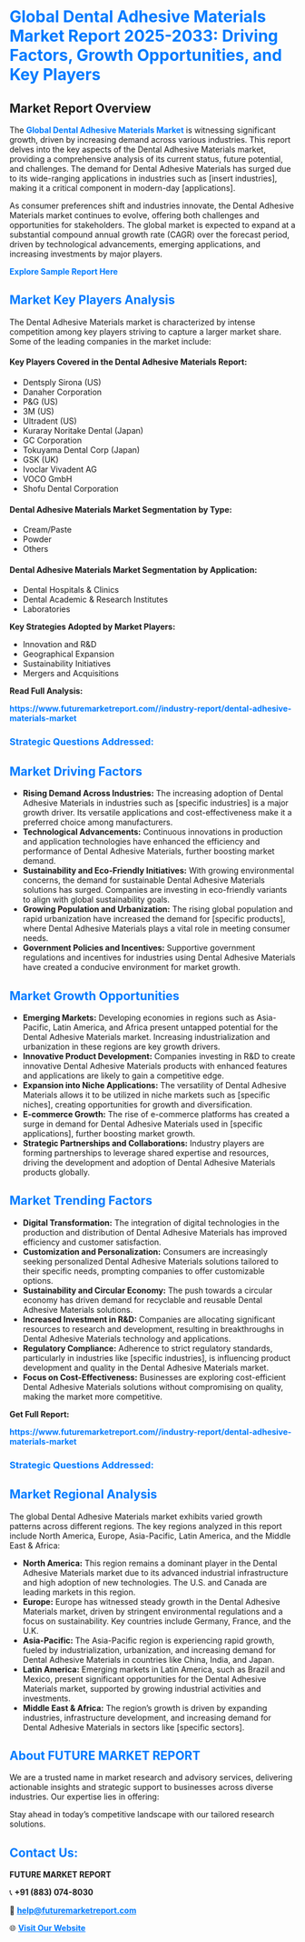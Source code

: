 <h1 style="color: #007BFF;">Global Dental Adhesive Materials Market Report 2025-2033: Driving Factors, Growth Opportunities, and Key Players</h1>

<section id="overview">
<h2>Market Report Overview</h2>
<p>The <a href="https://www.futuremarketreport.com//industry-report/dental-adhesive-materials-market" style="color: #007BFF; text-decoration: none;"><strong>Global Dental Adhesive Materials Market</strong></a> is witnessing significant growth, driven by increasing demand across various industries. This report delves into the key aspects of the Dental Adhesive Materials market, providing a comprehensive analysis of its current status, future potential, and challenges. The demand for Dental Adhesive Materials has surged due to its wide-ranging applications in industries such as [insert industries], making it a critical component in modern-day [applications].</p>
<p>As consumer preferences shift and industries innovate, the Dental Adhesive Materials market continues to evolve, offering both challenges and opportunities for stakeholders. The global market is expected to expand at a substantial compound annual growth rate (CAGR) over the forecast period, driven by technological advancements, emerging applications, and increasing investments by major players.</p>
</section>

<section id="overview">
<p><a href="https://www.futuremarketreport.com//request-sample/reportId=64726" style="color: #007BFF; text-decoration: none;"><strong>Explore Sample Report Here</strong></a></p>
</section>

<section id="key-players">
<h2 style="color: #007BFF;">Market Key Players Analysis</h2>
<p>The Dental Adhesive Materials market is characterized by intense competition among key players striving to capture a larger market share. Some of the leading companies in the market include:</p>
<h4>Key Players Covered in the Dental Adhesive Materials Report:</h4>
<ul><li>Dentsply Sirona (US)</li><li>Danaher Corporation</li><li>P&amp;G (US)</li><li>3M (US)</li><li>Ultradent (US)</li><li>Kuraray Noritake Dental (Japan)</li><li>GC Corporation</li><li>Tokuyama Dental Corp (Japan)</li><li>GSK (UK)</li><li>Ivoclar Vivadent AG</li><li>VOCO GmbH</li><li>Shofu Dental Corporation</li></ul>
<h4>Dental Adhesive Materials Market Segmentation by Type:</h4>
<ul><li>Cream/Paste</li><li>Powder</li><li>Others</li></ul>

<h4>Dental Adhesive Materials Market Segmentation by Application:</h4>
<ul><li>Dental Hospitals &amp; Clinics</li><li>Dental Academic &amp; Research Institutes</li><li>Laboratories</li></ul>
<p><strong>Key Strategies Adopted by Market Players:</strong></p>
<ul>
<li>Innovation and R&D</li>
<li>Geographical Expansion</li>
<li>Sustainability Initiatives</li>
<li>Mergers and Acquisitions</li>
</ul>
</section>

<section>
<p><strong>Read Full Analysis: </strong></p><a href="https://www.futuremarketreport.com//industry-report/dental-adhesive-materials-market" style="color: #007BFF; text-decoration: none;"><strong>https://www.futuremarketreport.com//industry-report/dental-adhesive-materials-market</strong></a>
<h3 style="color: #007BFF;">Strategic Questions Addressed:</h3>
</section>

<section id="driving-factors">
<h2 style="color: #007BFF;">Market Driving Factors</h2>
<ul>
<li><strong>Rising Demand Across Industries:</strong> The increasing adoption of Dental Adhesive Materials in industries such as [specific industries] is a major growth driver. Its versatile applications and cost-effectiveness make it a preferred choice among manufacturers.</li>
<li><strong>Technological Advancements:</strong> Continuous innovations in production and application technologies have enhanced the efficiency and performance of Dental Adhesive Materials, further boosting market demand.</li>
<li><strong>Sustainability and Eco-Friendly Initiatives:</strong> With growing environmental concerns, the demand for sustainable Dental Adhesive Materials solutions has surged. Companies are investing in eco-friendly variants to align with global sustainability goals.</li>
<li><strong>Growing Population and Urbanization:</strong> The rising global population and rapid urbanization have increased the demand for [specific products], where Dental Adhesive Materials plays a vital role in meeting consumer needs.</li>
<li><strong>Government Policies and Incentives:</strong> Supportive government regulations and incentives for industries using Dental Adhesive Materials have created a conducive environment for market growth.</li>
</ul>
</section>

<section id="growth-opportunities">
<h2 style="color: #007BFF;">Market Growth Opportunities</h2>
<ul>
<li><strong>Emerging Markets:</strong> Developing economies in regions such as Asia-Pacific, Latin America, and Africa present untapped potential for the Dental Adhesive Materials market. Increasing industrialization and urbanization in these regions are key growth drivers.</li>
<li><strong>Innovative Product Development:</strong> Companies investing in R&D to create innovative Dental Adhesive Materials products with enhanced features and applications are likely to gain a competitive edge.</li>
<li><strong>Expansion into Niche Applications:</strong> The versatility of Dental Adhesive Materials allows it to be utilized in niche markets such as [specific niches], creating opportunities for growth and diversification.</li>
<li><strong>E-commerce Growth:</strong> The rise of e-commerce platforms has created a surge in demand for Dental Adhesive Materials used in [specific applications], further boosting market growth.</li>
<li><strong>Strategic Partnerships and Collaborations:</strong> Industry players are forming partnerships to leverage shared expertise and resources, driving the development and adoption of Dental Adhesive Materials products globally.</li>
</ul>
</section>

<section id="trending-factors">
<h2 style="color: #007BFF;">Market Trending Factors</h2>
<ul>
<li><strong>Digital Transformation:</strong> The integration of digital technologies in the production and distribution of Dental Adhesive Materials has improved efficiency and customer satisfaction.</li>
<li><strong>Customization and Personalization:</strong> Consumers are increasingly seeking personalized Dental Adhesive Materials solutions tailored to their specific needs, prompting companies to offer customizable options.</li>
<li><strong>Sustainability and Circular Economy:</strong> The push towards a circular economy has driven demand for recyclable and reusable Dental Adhesive Materials solutions.</li>
<li><strong>Increased Investment in R&D:</strong> Companies are allocating significant resources to research and development, resulting in breakthroughs in Dental Adhesive Materials technology and applications.</li>
<li><strong>Regulatory Compliance:</strong> Adherence to strict regulatory standards, particularly in industries like [specific industries], is influencing product development and quality in the Dental Adhesive Materials market.</li>
<li><strong>Focus on Cost-Effectiveness:</strong> Businesses are exploring cost-efficient Dental Adhesive Materials solutions without compromising on quality, making the market more competitive.</li>
</ul>
</section>

<section>
<p><strong>Get Full Report: </strong></p><a href="https://www.futuremarketreport.com//industry-report/dental-adhesive-materials-market" style="color: #007BFF; text-decoration: none;"><strong>https://www.futuremarketreport.com//industry-report/dental-adhesive-materials-market</strong></a>
<h3 style="color: #007BFF;">Strategic Questions Addressed:</h3>
</section>


<section id="regional-analysis">
<h2 style="color: #007BFF;">Market Regional Analysis</h2>
<p>The global Dental Adhesive Materials market exhibits varied growth patterns across different regions. The key regions analyzed in this report include North America, Europe, Asia-Pacific, Latin America, and the Middle East & Africa:</p>
<ul>
<li><strong>North America:</strong> This region remains a dominant player in the Dental Adhesive Materials market due to its advanced industrial infrastructure and high adoption of new technologies. The U.S. and Canada are leading markets in this region.</li>
<li><strong>Europe:</strong> Europe has witnessed steady growth in the Dental Adhesive Materials market, driven by stringent environmental regulations and a focus on sustainability. Key countries include Germany, France, and the U.K.</li>
<li><strong>Asia-Pacific:</strong> The Asia-Pacific region is experiencing rapid growth, fueled by industrialization, urbanization, and increasing demand for Dental Adhesive Materials in countries like China, India, and Japan.</li>
<li><strong>Latin America:</strong> Emerging markets in Latin America, such as Brazil and Mexico, present significant opportunities for the Dental Adhesive Materials market, supported by growing industrial activities and investments.</li>
<li><strong>Middle East & Africa:</strong> The region’s growth is driven by expanding industries, infrastructure development, and increasing demand for Dental Adhesive Materials in sectors like [specific sectors].</li>
</ul>
</section>

<footer>
<h2 style="color: #007BFF;">About FUTURE MARKET REPORT</h2>
<p>We are a trusted name in market research and advisory services, delivering actionable insights and strategic support to businesses across diverse industries. Our expertise lies in offering:</p>

<p>Stay ahead in today’s competitive landscape with our tailored research solutions.</p>

<h2 style="color: #007BFF;">Contact Us:</h2>
<p><strong>FUTURE MARKET REPORT</strong></p>
<p>📞 <strong>+91 (883) 074-8030</strong></p>
<p>📧 <strong><a href="mailto:help@futuremarketreport.com" style="color: #007BFF;">help@futuremarketreport.com</a></strong></p>
<p>🌐 <strong><a href="https://www.futuremarketreport.com/" style="color: #007BFF;">Visit Our Website</a></strong></p>
</footer>